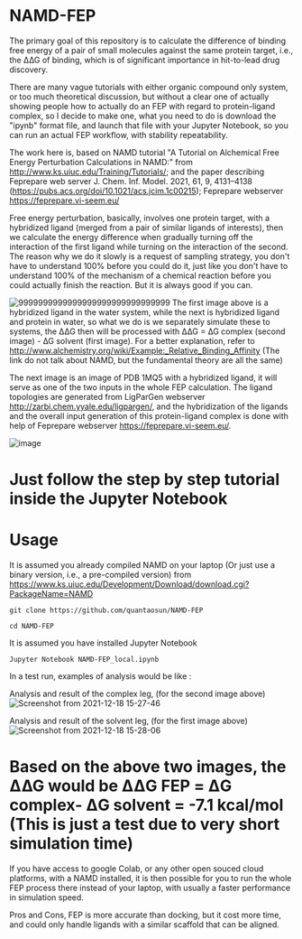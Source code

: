 # NAMD-FEP

The primary goal of this repository is to calculate the difference of binding free energy of a pair of small molecules against the same protein target, i.e., the ∆∆G of binding, which is of significant importance in hit-to-lead drug discovery.

There are many vague tutorials with either organic compound only system, or too much theoretical discussion, but without a clear one of actually showing people how to actually do an FEP with regard to protein-ligand complex, so I decide to make one, what you need to do is download the "ipynb" format file, and launch that file with your Jupyter Notebook, so you can run an actual FEP workflow, with stability repeatability.

The work here is, based on NAMD tutorial "A Tutorial on Alchemical Free Energy Perturbation Calculations in NAMD:" from http://www.ks.uiuc.edu/Training/Tutorials/; and the paper describing Feprepare web server  J. Chem. Inf. Model. 2021, 61, 9, 4131–4138 (https://pubs.acs.org/doi/10.1021/acs.jcim.1c00215);
Feprepare webserver https://feprepare.vi-seem.eu/

Free energy perturbation, basically, involves one protein target, with a hybridized ligand (merged from a pair of similar ligands of interests), then we calculate the energy difference when gradually turning off the interaction of the first ligand while turning on the interaction of the second. The reason why we do it slowly is a request of sampling strategy, you don't have to understand 100% before you could do it, just like you don't have to understand 100% of the mechanism of a chemical reaction before you could actually finish the reaction. But it is always good if you can.

![9999999999999999999999999999999](https://user-images.githubusercontent.com/75652473/146633817-a19cd8fc-3355-44c1-a50d-98c1e22caaaf.png)
The first image above is a hybridized ligand in the water system, while the next is hybridized ligand and protein in water, so what we do is we separately simulate these to systems, the ∆∆G then will be processed with ∆∆G = ∆G complex (second image) - ∆G solvent (first image). For a better explanation, refer to http://www.alchemistry.org/wiki/Example:_Relative_Binding_Affinity (The link do not talk about NAMD, but the fundamental theory are all the same)

The next image is an image of PDB 1MQ5 with a hybridized ligand, it will serve as one of the two inputs in the whole FEP calculation. The ligand topologies are generated from LigParGen webserver http://zarbi.chem.yyale.edu/ligpargen/, and the hybridization of the ligands and the overall input generation of this protein-ligand complex is done with help of Feprepare webserver https://feprepare.vi-seem.eu/.

![image](https://user-images.githubusercontent.com/75652473/146633202-94569a82-c2cf-457a-95c0-754dfee4d7ae.png)

# Just follow the step by step tutorial inside the Jupyter Notebook

# Usage

It is assumed you already compiled NAMD on your laptop (Or just use a binary version, i.e., a pre-compiled version) from https://www.ks.uiuc.edu/Development/Download/download.cgi?PackageName=NAMD
```
git clone https://github.com/quantaosun/NAMD-FEP
```

```
cd NAMD-FEP
```
It is assumed you have installed Jupyter Notebook
```
Jupyter Notebook NAMD-FEP_local.ipynb
```
In a test run, examples of analysis would be like :

Analysis and result of the complex leg, (for the second image above)
![Screenshot from 2021-12-18 15-27-46](https://user-images.githubusercontent.com/75652473/146633327-6e5e4e86-d76f-4758-aff3-78c31e51532d.png)

Analysis and result of the solvent leg, (for the first image above)
![Screenshot from 2021-12-18 15-28-06](https://user-images.githubusercontent.com/75652473/146633332-b4f62f43-5a55-493d-a0ee-0bf797862681.png)

# Based on the above two images, the ∆∆G would be ΔΔG FEP = ΔG complex- ΔG solvent = -7.1 kcal/mol (This is just a test due to very short simulation time)

If you have access to google Colab, or any other open souced cloud platforms, with a NAMD installed, it is then possible for you to run the whole FEP process there instead of your laptop, with usually a faster performance in simulation speed.

 Pros and Cons, FEP is more accurate than docking, but it cost more time, and could only handle ligands with a similar scaffold that can be aligned.
